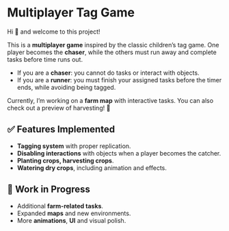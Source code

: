 # Multiplayer Tag Game  

Hi 👋 and welcome to this project!  

This is a **multiplayer game** inspired by the classic children’s tag game. One player becomes the **chaser**, while the others must run away and complete tasks before time runs out.  

- If you are a **chaser**: you cannot do tasks or interact with objects.  
- If you are a **runner**: you must finish your assigned tasks before the timer ends, while avoiding being tagged. 

Currently, I’m working on a **farm map** with interactive tasks. You can also check out a preview of harvesting! 🌱  

## ✅ Features Implemented  
- **Tagging system** with proper replication.  
- **Disabling interactions** with objects when a player becomes the catcher.  
- **Planting crops, harvesting crops**.  
- **Watering dry crops**, including animation and effects.  

## 🚧 Work in Progress  
- Additional **farm-related tasks**.  
- Expanded **maps** and new environments.  
- More **animations**, **UI** and visual polish.  
